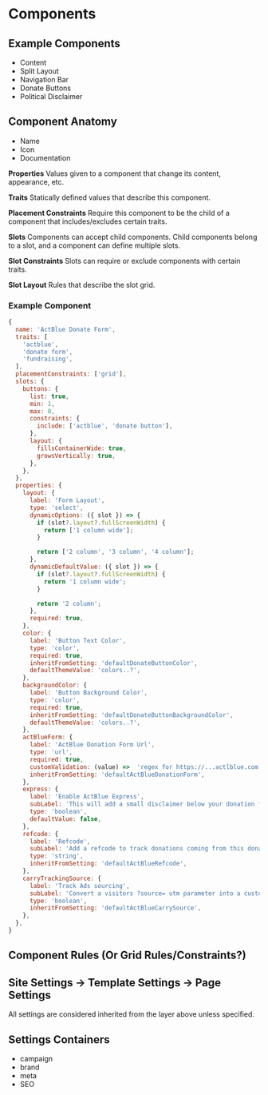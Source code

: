 # Components

## Example Components

- Content
- Split Layout
- Navigation Bar
- Donate Buttons
- Political Disclaimer

## Component Anatomy

- Name
- Icon
- Documentation

**Properties**
Values given to a component that change its content, appearance, etc.

**Traits**
Statically defined values that describe this component.

**Placement Constraints**
Require this component to be the child of a component that includes/excludes certain traits.

**Slots**
Components can accept child components. Child components belong to a slot, and a component can define multiple slots.

**Slot Constraints**
Slots can require or exclude components with certain traits.

**Slot Layout**
Rules that describe the slot grid.

### Example Component

```js
{
  name: 'ActBlue Donate Form',
  traits: [
    'actblue',
    'donate form',
    'fundraising',
  ],
  placementConstraints: ['grid'],
  slots: {
    buttons: {
      list: true,
      min: 1,
      max: 8,
      constraints: {
        include: ['actblue', 'donate button'],
      },
      layout: {
        fillsContainerWide: true,
        growsVertically: true,
      },
    },
  },
  properties: {
    layout: {
      label: 'Form Layout',
      type: 'select',
      dynamicOptions: ({ slot }) => {
        if (slot?.layout?.fullScreenWidth) {
          return ['1 column wide'];
        }

        return ['2 column', '3 column', '4 column'];
      },
      dynamicDefaultValue: ({ slot }) => {
        if (slot?.layout?.fullScreenWidth) {
          return '1 column wide';
        }

        return '2 column';
      },
      required: true,
    },
    color: {
      label: 'Button Text Color',
      type: 'color',
      required: true,
      inheritFromSetting: 'defaultDonateButtonColor',
      defaultThemeValue: 'colors..?',
    },
    backgroundColor: {
      label: 'Button Background Color',
      type: 'color',
      required: true,
      inheritFromSetting: 'defaultDonateButtonBackgroundColor',
      defaultThemeValue: 'colors..?',
    },
    actBlueForm: {
      label: 'ActBlue Donation Form Url',
      type: 'url',
      required: true,
      customValidation: (value) =>  'regex for https://...actlblue.com.../',
      inheritFromSetting: 'defaultActBlueDonationForm',
    },
    express: {
      label: 'Enable ActBlue Express',
      subLabel: 'This will add a small disclaimer below your donation form',
      type: 'boolean',
      defaultValue: false,
    },
    refcode: {
      label: 'Refcode',
      subLabel: 'Add a refcode to track donations coming from this donation form',
      type: 'string',
      inheritFromSetting: 'defaultActBlueRefcode',
    },
    carryTrackingSource: {
      label: 'Track Ads sourcing',
      subLabel: 'Convert a visitors ?source= utm parameter into a custom refcode to track conversions',
      type: 'boolean',
      inheritFromSetting: 'defaultActBlueCarrySource',
    },
  },
}


```

## Component Rules (Or Grid Rules/Constraints?)

## Site Settings -> Template Settings -> Page Settings

All settings are considered inherited from the layer above unless specified.

## Settings Containers

- campaign
- brand
- meta
- SEO
